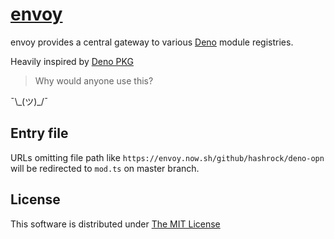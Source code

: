 # [envoy](https://envoy.now.sh)

envoy provides a central gateway to various [Deno](https://deno.land) module registries.

Heavily inspired by [Deno PKG](https://denopkg.com/)

> Why would anyone use this?

¯\\\_(ツ)_/¯

## Entry file

URLs omitting file path like `https://envoy.now.sh/github/hashrock/deno-opn` will be redirected to `mod.ts` on master branch.

## License

This software is distributed under [The MIT License](LICENSE)